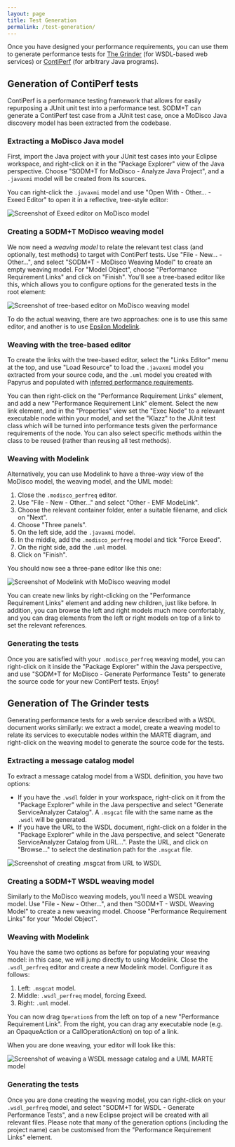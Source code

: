 ```yaml
---
layout: page
title: Test Generation
permalink: /test-generation/
---
```


Once you have designed your performance requirements, you can use them to generate performance tests for [The Grinder](http://grinder.sourceforge.net/) (for WSDL-based web services) or [ContiPerf](https://sourceforge.net/projects/contiperf/) (for arbitrary Java programs).

## Generation of ContiPerf tests

ContiPerf is a performance testing framework that allows for easily repurposing a JUnit unit test into a performance test.
SODM+T can generate a ContiPerf test case from a JUnit test case, once a MoDisco Java discovery model has been extracted from the codebase.

### Extracting a MoDisco Java model

First, import the Java project with your JUnit test cases into your Eclipse workspace, and right-click on it in the "Package Explorer" view of the Java perspective. Choose "SODM+T for MoDisco - Analyze Java Project", and a `.javaxmi` model will be created from its sources.

You can right-click the `.javaxmi` model and use "Open With - Other... - Exeed Editor" to open it in a reflective, tree-style editor:

![Screenshot of Exeed editor on MoDisco model](modisco-tree.png)

### Creating a SODM+T MoDisco weaving model

We now need a *weaving model* to relate the relevant test class (and optionally, test methods) to target with ContiPerf tests.
Use "File - New... - Other...", and select "SODM+T - MoDisco Weaving Model" to create an empty weaving model.
For "Model Object", choose "Performance Requirement Links" and click on "Finish".
You'll see a tree-based editor like this, which allows you to configure options for the generated tests in the root element:

![Screenshot of tree-based editor on MoDisco weaving model](modisco-weaving.png)

To do the actual weaving, there are two approaches: one is to use this same editor, and another is to use [Epsilon Modelink](https://www.eclipse.org/epsilon/doc/modelink/).

### Weaving with the tree-based editor

To create the links with the tree-based editor, select the "Links Editor" menu at the top, and use "Load Resource" to load the `.javaxmi` model you extracted from your source code, and the `.uml` model you created with Papyrus and populated with [inferred performance requirements](/requirement-design).

You can then right-click on the "Performance Requirement Links" element, and add a new "Performance Requirement Link" element.
Select the new link element, and in the "Properties" view set the "Exec Node" to a relevant executable node within your model, and set the "Klazz" to the JUnit test class which will be turned into performance tests given the performance requirements of the node.
You can also select specific methods within the class to be reused (rather than reusing all test methods).

### Weaving with Modelink

Alternatively, you can use Modelink to have a three-way view of the MoDisco model, the weaving model, and the UML model:

1. Close the `.modisco_perfreq` editor.
1. Use "File - New - Other..." and select "Other - EMF ModeLink".
1. Choose the relevant container folder, enter a suitable filename, and click on "Next".
1. Choose "Three panels".
1. On the left side, add the `.javaxmi` model.
1. In the middle, add the `.modisco_perfreq` model and tick "Force Exeed".
1. On the right side, add the `.uml` model.
1. Click on "Finish".

You should now see a three-pane editor like this one:

![Screenshot of Modelink with MoDisco weaving model](modisco-modelink.png)

You can create new links by right-clicking on the "Performance Requirement Links" element and adding new children, just like before.
In addition, you can browse the left and right models much more comfortably, and you can drag elements from the left or right models on top of a link to set the relevant references.

### Generating the tests

Once you are satisfied with your `.modisco_perfreq` weaving model, you can right-click on it inside the "Package Explorer" within the Java perspective, and use "SODM+T for MoDisco - Generate Performance Tests" to generate the source code for your new ContiPerf tests.
Enjoy!

## Generation of The Grinder tests

Generating performance tests for a web service described with a WSDL document works similarly: we extract a model, create a weaving model to relate its services to executable nodes within the MARTE diagram, and right-click on the weaving model to generate the source code for the tests.

### Extracting a message catalog model

To extract a message catalog model from a WSDL definition, you have two options:

* If you have the `.wsdl` folder in your workspace, right-click on it from the "Package Explorer" while in the Java perspective and select "Generate ServiceAnalyzer Catalog". A `.msgcat` file with the same name as the `.wsdl` will be generated.
* If you have the URL to the WSDL document, right-click on a folder in the "Package Explorer" while in the Java perspective, and select "Generate ServiceAnalyzer Catalog from URL...". Paste the URL, and click on "Browse..." to select the destination path for the `.msgcat` file.

![Screenshot of creating .msgcat from URL to WSDL](msgcat-from-wsdl.png)

### Creating a SODM+T WSDL weaving model

Similarly to the MoDisco weaving models, you'll need a WSDL weaving model.
Use "File - New - Other...", and then "SODM+T - WSDL Weaving Model" to create a new weaving model.
Choose "Performance Requirement Links" for your "Model Object".

### Weaving with Modelink

You have the same two options as before for populating your weaving model: in this case, we will jump directly to using Modelink.
Close the `.wsdl_perfreq` editor and create a new Modelink model.
Configure it as follows:

1. Left: `.msgcat` model.
1. Middle: `.wsdl_perfreq` model, forcing Exeed.
1. Right: `.uml` model.

You can now drag `Operation`s from the left on top of a new "Performance Requirement Link".
From the right, you can drag any executable node (e.g. an OpaqueAction or a CallOperationAction) on top of a link.

When you are done weaving, your editor will look like this:

![Screenshot of weaving a WSDL message catalog and a UML MARTE model](wsdl-weaving.png)

### Generating the tests

Once you are done creating the weaving model, you can right-click on your `.wsdl_perfreq` model, and select "SODM+T for WSDL - Generate Performance Tests", and a new Eclipse project will be created with all relevant files.
Please note that many of the generation options (including the project name) can be customised from the "Performance Requirement Links" element.